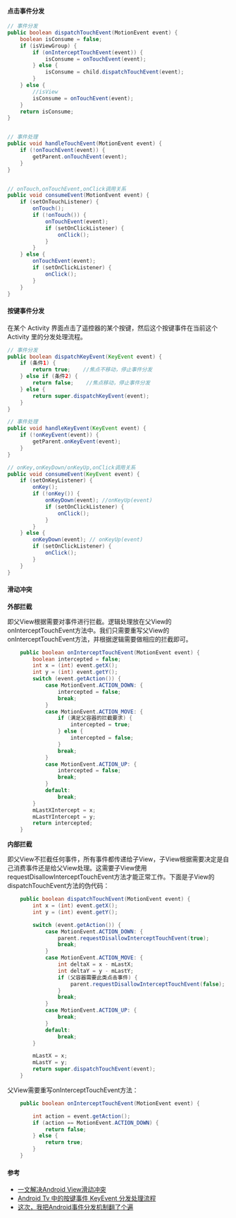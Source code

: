 #### 点击事件分发

```java
// 事件分发
public boolean dispatchTouchEvent(MotionEvent event) {
    boolean isConsume = false;
    if (isViewGroup) {
        if (onInterceptTouchEvent(event)) {
            isConsume = onTouchEvent(event);
        } else {
            isConsume = child.dispatchTouchEvent(event);
        }
    } else {
        //isView
        isConsume = onTouchEvent(event);
    }
    return isConsume;
}


// 事件处理
public void handleTouchEvent(MotionEvent event) {
    if (!onTouchEvent(event)) {
        getParent.onTouchEvent(event);
    }
}


// onTouch,onTouchEvent,onClick调用关系
public void consumeEvent(MotionEvent event) {
    if (setOnTouchListener) {
        onTouch();
        if (!onTouch()) {
            onTouchEvent(event);
            if (setOnClickListener) {
                onClick();
            }
        }
    } else {
        onTouchEvent(event);
        if (setOnClickListener) {
            onClick();
        }
    }
}
```

#### 按键事件分发

在某个 Activity 界面点击了遥控器的某个按键，然后这个按键事件在当前这个 Activity 里的分发处理流程。

```java
// 事件分发
public boolean dispatchKeyEvent(KeyEvent event) {
    if (条件1) {
        return true;    //焦点不移动，停止事件分发
    } else if (条件2) {
        return false;    //焦点移动，停止事件分发
    } else {
        return super.dispatchKeyEvent(event);
    }
}

// 事件处理
public void handleKeyEvent(KeyEvent event) {
    if (!onKeyEvent(event)) {
        getParent.onKeyEvent(event);
    }
}

// onKey,onKeyDown/onKeyUp,onClick调用关系
public void consumeEvent(KeyEvent event) {
    if (setOnKeyListener) {
        onKey();
        if (!onKey()) {
            onKeyDown(event); //onKeyUp(event)
            if (setOnClickListener) {
                onClick();
            }
        }
    } else {
        onKeyDown(event); // onKeyUp(event)
        if (setOnClickListener) {
            onClick();
        }
    }
}
```

#### 滑动冲突

**外部拦截**

即父View根据需要对事件进行拦截。逻辑处理放在父View的onInterceptTouchEvent方法中。我们只需要重写父View的onInterceptTouchEvent方法，并根据逻辑需要做相应的拦截即可。

```java
    public boolean onInterceptTouchEvent(MotionEvent event) {
        boolean intercepted = false;
        int x = (int) event.getX();
        int y = (int) event.getY();
        switch (event.getAction()) {
            case MotionEvent.ACTION_DOWN: {
                intercepted = false;
                break;
            }
            case MotionEvent.ACTION_MOVE: {
                if (满足父容器的拦截要求) {
                    intercepted = true;
                } else {
                    intercepted = false;
                }
                break;
            }
            case MotionEvent.ACTION_UP: {
                intercepted = false;
                break;
            }
            default:
                break;
        }
        mLastXIntercept = x;
        mLastYIntercept = y;
        return intercepted;
    }
```

**内部拦截**

即父View不拦截任何事件，所有事件都传递给子View，子View根据需要决定是自己消费事件还是给父View处理。这需要子View使用requestDisallowInterceptTouchEvent方法才能正常工作。下面是子View的dispatchTouchEvent方法的伪代码：

```java
    public boolean dispatchTouchEvent(MotionEvent event) {
        int x = (int) event.getX();
        int y = (int) event.getY();

        switch (event.getAction()) {
            case MotionEvent.ACTION_DOWN: {
                parent.requestDisallowInterceptTouchEvent(true);
                break;
            }
            case MotionEvent.ACTION_MOVE: {
                int deltaX = x - mLastX;
                int deltaY = y - mLastY;
                if (父容器需要此类点击事件) {
                    parent.requestDisallowInterceptTouchEvent(false);
                }
                break;
            }
            case MotionEvent.ACTION_UP: {
                break;
            }
            default:
                break;
        }

        mLastX = x;
        mLastY = y;
        return super.dispatchTouchEvent(event);
    }
```

父View需要重写onInterceptTouchEvent方法：

```java
    public boolean onInterceptTouchEvent(MotionEvent event) {

        int action = event.getAction();
        if (action == MotionEvent.ACTION_DOWN) {
            return false;
        } else {
            return true;
        }
    }
```

#### 参考

+ [一文解决Android View滑动冲突]([https://blog.csdn.net/weixin_45927121/article/details/124873613](https://www.jianshu.com/p/982a83271327))
+ [Android Tv 中的按键事件 KeyEvent 分发处理流程](https://www.cnblogs.com/dasusu/p/7403698.html)
+ [这次，我把Android事件分发机制翻了个遍](https://zhuanlan.zhihu.com/p/139970673)
